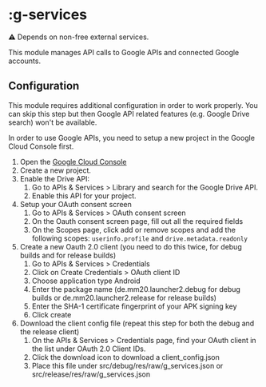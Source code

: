 # :g-services

⚠️ Depends on non-free external services.

This module manages API calls to Google APIs and connected Google accounts.

## Configuration

This module requires additional configuration in order to work properly. You can skip this step but
then Google API related features (e.g. Google Drive search) won't be available.

In order to use Google APIs, you need to setup a new project in the Google Cloud Console first.

1. Open the [Google Cloud Console](https://console.cloud.google.com)
1. Create a new project.
1. Enable the Drive API:
    1. Go to APIs & Services > Library and search for the Google Drive API.
    1. Enable this API for your project.
1. Setup your OAuth consent screen
    1. Go to APIs & Services > OAuth consent screen
    1. On the Oauth consent screen page, fill out all the required fields
    1. On the Scopes page, click add or remove scopes and add the following scopes: `userinfo.profile` and `drive.metadata.readonly`
1. Create a new Oauth 2.0 client (you need to do this twice, for debug builds and for release builds)
    1. Go to APIs & Services > Credentials
    1. Click on Create Credentials > OAuth client ID
    1. Choose application type Android
    1. Enter the package name (de.mm20.launcher2.debug for debug builds or de.mm20.launcher2.release for release builds)
    1. Enter the SHA-1 certificate fingerprint of your APK signing key
    1. Click create
1. Download the client config file (repeat this step for both the debug and the release client)
    1. On the APIs & Services > Credentials page, find your OAuth client in the list under OAuth 2.0 Client IDs.
    1. Click the download icon to download a client_config.json
    1. Place this file under src/debug/res/raw/g_services.json or src/release/res/raw/g_services.json
   

